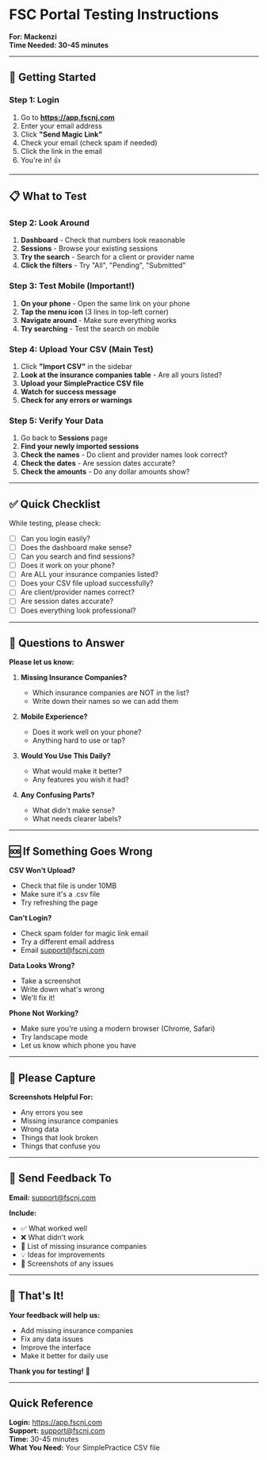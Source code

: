 # FSC Portal Testing Instructions
**For: Mackenzi**  
**Time Needed: 30-45 minutes**

---

## 🚀 Getting Started

### Step 1: Login
1. Go to **https://app.fscnj.com**
2. Enter your email address
3. Click **"Send Magic Link"**
4. Check your email (check spam if needed)
5. Click the link in the email
6. You're in! 👍

---

## 📋 What to Test

### Step 2: Look Around
1. **Dashboard** - Check that numbers look reasonable
2. **Sessions** - Browse your existing sessions
3. **Try the search** - Search for a client or provider name
4. **Click the filters** - Try "All", "Pending", "Submitted"

### Step 3: Test Mobile (Important!)
1. **On your phone** - Open the same link on your phone
2. **Tap the menu icon** (3 lines in top-left corner)
3. **Navigate around** - Make sure everything works
4. **Try searching** - Test the search on mobile

### Step 4: Upload Your CSV (Main Test)
1. Click **"Import CSV"** in the sidebar
2. **Look at the insurance companies table** - Are all yours listed?
3. **Upload your SimplePractice CSV file**
4. **Watch for success message**
5. **Check for any errors or warnings**

### Step 5: Verify Your Data
1. Go back to **Sessions** page
2. **Find your newly imported sessions**
3. **Check the names** - Do client and provider names look correct?
4. **Check the dates** - Are session dates accurate?
5. **Check the amounts** - Do any dollar amounts show?

---

## ✅ Quick Checklist

While testing, please check:

- [ ] Can you login easily?
- [ ] Does the dashboard make sense?
- [ ] Can you search and find sessions?
- [ ] Does it work on your phone?
- [ ] Are ALL your insurance companies listed?
- [ ] Does your CSV file upload successfully?
- [ ] Are client/provider names correct?
- [ ] Are session dates accurate?
- [ ] Does everything look professional?

---

## 💬 Questions to Answer

**Please let us know:**

1. **Missing Insurance Companies?**
   - Which insurance companies are NOT in the list?
   - Write down their names so we can add them

2. **Mobile Experience?**
   - Does it work well on your phone?
   - Anything hard to use or tap?

3. **Would You Use This Daily?**
   - What would make it better?
   - Any features you wish it had?

4. **Any Confusing Parts?**
   - What didn't make sense?
   - What needs clearer labels?

---

## 🆘 If Something Goes Wrong

**CSV Won't Upload?**
- Check that file is under 10MB
- Make sure it's a .csv file
- Try refreshing the page

**Can't Login?**
- Check spam folder for magic link email
- Try a different email address
- Email support@fscnj.com

**Data Looks Wrong?**
- Take a screenshot
- Write down what's wrong
- We'll fix it!

**Phone Not Working?**
- Make sure you're using a modern browser (Chrome, Safari)
- Try landscape mode
- Let us know which phone you have

---

## 📸 Please Capture

**Screenshots Helpful For:**
- Any errors you see
- Missing insurance companies
- Wrong data
- Things that look broken
- Things that confuse you

---

## 📧 Send Feedback To

**Email:** support@fscnj.com

**Include:**
- ✅ What worked well
- ❌ What didn't work
- 📝 List of missing insurance companies
- 💡 Ideas for improvements
- 📸 Screenshots of any issues

---

## 🎯 That's It!

**Your feedback will help us:**
- Add missing insurance companies
- Fix any data issues
- Improve the interface
- Make it better for daily use

**Thank you for testing!** 🙏

---

## Quick Reference

**Login:** https://app.fscnj.com  
**Support:** support@fscnj.com  
**Time:** 30-45 minutes  
**What You Need:** Your SimplePractice CSV file
